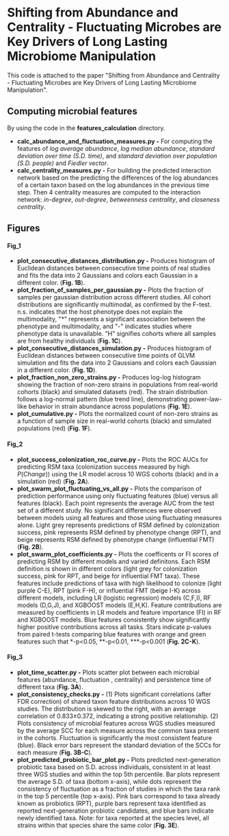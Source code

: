# Shifting from Abundance and Centrality - Fluctuating Microbes are Key Drivers of Long Lasting Microbiome Manipulation
This code is attached to the paper "Shifting from Abundance and Centrality - Fluctuating Microbes are Key Drivers of Long Lasting Microbiome Manipulation". 
## Computing microbial features
By using the code in the **features_calculation** directory.
- **calc_abundance_and_fluctuation_measures.py -** For computing the features of *log average abundance*, *log median abundance*, *standard deviation over time (S.D. time)*, and *standard deviation over population (S.D. people)* and *Fiedler vector*.
- **calc_centrality_measures.py -** For building the predicted interaction network based on the predicting the differences of the log abundances of a certain taxon based on the log abundances in the previous time step. Then 4 centrality measures are computed to the interaction network: *in-degree*, *out-degree*, *betweenness centrality*, and *closeness centrality*.

## Figures
#### Fig_1
- **plot_consecutive_distances_distribution.py -** Produces histogram of Euclidean distances between consecutive time points of real studies and fits the data into 2 Gaussians and colors each Gaussian in a different color. (**Fig. 1B**).
- **plot_fraction_of_samples_per_gaussian.py -** Plots the fraction of samples per gaussian distribution across different studies. All cohort distributions are significantly multimodal, as confirmed by the F-test. n.s. indicates that the host phenotype does not explain the multimodality, "\*" represents a significant association between the phenotype and multimodality, and "-" indicates studies where phenotype data is unavailable. "H" signifies cohorts where all samples are from healthy individuals (**Fig. 1C**).
- **plot_consecutive_distances_simulation.py -** Produces histogram of Euclidean distances between consecutive time points of GLVM simulation and fits the data into 2 Gaussians and colors each Gaussian in a different color. (**Fig. 1D**).
- **plot_fraction_non_zero_strains.py -** Produces log-log histogram showing the fraction of non-zero strains in populations from real-world cohorts (black) and simulated datasets (red). The strain distribution follows a log-normal pattern (blue trend line), demonstrating power-law-like behavior in strain abundance across populations (**Fig. 1E**).
- **plot_cumulative.py -** Plots the normalized count of non-zero strains as a function of sample size in real-world cohorts (black) and simulated populations (red) (**Fig. 1F**).

#### Fig_2
- **plot_success_colonization_roc_curve.py -** Plots the ROC AUCs for predicting RSM taxa (colonization success measured by high $P(Change)$) using the LR model across 10 WGS cohorts (black) and in a simulation (red) (**Fig. 2A**).
- **plot_swarm_plot_fluctuating_vs_all.py -** Plots the comparison of prediction performance using only fluctuating features (blue) versus all features (black). Each point represents the average AUC from the test set of a different study. No significant differences were observed between models using all features and those using fluctuating measures alone. Light grey represents predictions of RSM defined by colonization success, pink represents RSM defined by phenotype change (RPT), and beige represents RSM defined by phenotype change (influential FMT) (**Fig. 2B**).
- **plot_swarm_plot_coefficients.py -** Plots the coefficents or FI scores of predicting RSM by different models and varied definitons. Each RSM definition is shown in different colors (light grey for colonization success, pink for RPT, and beige for influential FMT taxa). These features include predictions of taxa with high likelihood to colonize (light purple C-E), RPT (pink F-H), or influential FMT (beige I-K) across different models, including LR (logistic regression) models (C,F,I), RF models (D,G,J), and XGBOOST models (E,H,K). Feature contributions are measured by coefficients in LR models and feature importance (FI) in RF and XGBOOST models. Blue features consistently show significantly higher positive contributions across all tasks. Stars indicate p-values from paired t-tests comparing blue features with orange and green features such that \*-p<0.05, \*\*-p<0.01, \*\*\*-p<0.001 (**Fig. 2C-K**).

#### Fig_3
- **plot_time_scatter.py -** Plots scatter plot between each microbial features (abundance, fluctuation , centrality) and persistence time of different taxa (**Fig. 3A**).
- **plot_consistency_checks.py -** (1) Plots significant correlations (after FDR correction) of shared taxon feature distributions across 10 WGS studies. The distribution is skewed to the right, with an average correlation of 0.833±0.372, indicating a strong positive relationship. (2) Plots consistency of microbial features across WGS studies measured by the average SCC for each measure across the common taxa present in the cohorts. Fluctuation is significantly the most consistent feature (blue). Black error bars represent the standard deviation of the SCCs for each measure (**Fig. 3B-C**).
- **plot_predicted_probiotic_bar_plot.py -** Plots predicted next-generation probiotic taxa based on S.D. across individuals, consistent in at least three WGS studies and within the top 5th percentile. Bar plots represent the average S.D. of taxa (bottom x-axis), while dots represent the consistency of fluctuation as a fraction of studies in which the taxa rank in the top 5 percentile (top x-axis). Pink bars correspond to taxa already known as probiotics (RPT), purple bars represent taxa identified as reported next-generation probiotic candidates, and blue bars indicate newly identified taxa. Note: for taxa reported at the species level, all strains within that species share the same color (**Fig. 3E**).


